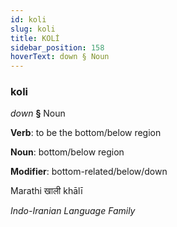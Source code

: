 ```yaml
---
id: koli
slug: koli
title: KOLİ
sidebar_position: 158
hoverText: down § Noun
---
```


### koli

*down* **§** Noun

**Verb**: to be the bottom/below region

**Noun**: bottom/below region

**Modifier**: bottom-related/below/down

Marathi खाली khālī 

*Indo-Iranian Language Family*